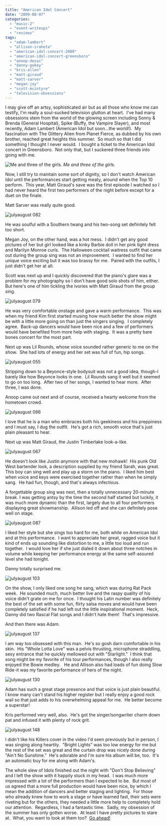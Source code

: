 ```yaml
---
title: "American Idol Concert"
date: "2009-08-07"
categories:
  - "music-2"
  - "event-writeups"
  - "reviews"
tags:
  - "adam-lambert"
  - "allison-iraheta"
  - "american-idol-concert-2009"
  - "american-idol-concert-greensboro"
  - "anoop-desai"
  - "danny-gokey"
  - "kris-allen"
  - "matt-giraud"
  - "matt-sarver"
  - "megan-joy"
  - "scott-mcintyre"
  - "television-obsessions"
---
```


I may give off an artsy, sophisticated air but as all those who know me can testify, I'm really a soul-sucked television glutton at heart.  I've had many obsessions stem from the world of the glowing screen including Sonny & Brenda (General Hospital), Spike (Buffy, the Vampire Slayer), and most recently, Adam Lambert (American Idol but soon...the world!).  My fascination with The Glittery Alien from Planet Fierce, as dubbed by his own brother, reached great heights this summer.  So much so that I did something I thought I never would.  I bought a ticket to the American Idol concert in Greensboro.  Not only that, but I suckered three friends into going with me.

![Me and three of the girls.](https://d2ypg8o05lff0b.cloudfront.net/wp-content/uploads/sites/3/2009/08/julyaugust-037.jpg) *Me and three of the girls.*

Now, I still try to maintain some sort of dignity, so I don't watch American Idol until the performances start getting meaty, around when the Top 10 perform.  This year, Matt Giraud's save was the first episode I watched so I had never heard the first two performers of the night before except for a duet on the finale.

<!--more-->

Matt Sarver was really quite good.

![julyaugust 082](https://d2ypg8o05lff0b.cloudfront.net/wp-content/uploads/sites/3/2009/08/julyaugust-082.jpg)

He was soulful with a Southern twang and his two-song set definitely felt too short.

Megan Joy, on the other hand, was a hot mess.  I didn't get any good pictures of her but girl looked like a kinky Barbie doll in her pink tight dress and Marilyn Monroe curls.  The Halloween cocktail waitress outfit that came out during the group sing was not an improvement.  I wanted to find her unique voice exciting but it was too brassy for me.  Paired with the outfits, I just didn't get her at all.

Scott was next up and I quickly discovered that the piano's glare was a problem for my photography so I don't have good solo shots of him, either. But here's one of him tickling the ivories with Matt Giraud from the group sing.

![julyaugust 079](https://d2ypg8o05lff0b.cloudfront.net/wp-content/uploads/sites/3/2009/08/julyaugust-079.jpg)

He was very comfortable onstage and gave a warm performance.  This was when my friend Kim first started musing how much better the show might be with a little more going on than just the singers singing.  I completely agree.  Back-up dancers would have been nice and a few of performers would have benefited from more help with staging.  It was a pretty bare bones concert for the most part.

Next up was Lil Rounds, whose voice sounded rather generic to me on the show.  She had lots of energy and her set was full of fun, hip songs.

![julyaugust 055](https://d2ypg8o05lff0b.cloudfront.net/wp-content/uploads/sites/3/2009/08/julyaugust-055.jpg)

Stripping down to a Beyonce-style bodysuit was not a good idea, though-I barely like how Beyonce looks in one.  Lil Rounds sang it well but it seemed to go on too long.  After two of her songs, I wanted to hear more.  After three, I was done.

Anoop came out next and of course, received a hearty welcome from the hometown crowd.

![julyaugust 066](https://d2ypg8o05lff0b.cloudfront.net/wp-content/uploads/sites/3/2009/08/julyaugust-066.jpg)

I love that he is a man who embraces both his geekiness and his preppiness and I must say, I dug the outfit.  He's got a rich, smooth voice that's just plain pleasant to hear.

Next up was Matt Giraud, the Justin Timberlake look-a-like.

![julyaugust 067](https://d2ypg8o05lff0b.cloudfront.net/wp-content/uploads/sites/3/2009/08/julyaugust-067.jpg)

He doesn't look like Justin anymore with that new mohawk!  His punk Old West bartender look, a description supplied by my friend Sarah, was great.  This boy can sing well and play up a storm on the piano.  I liked him best when voice and keys were exercised together rather than when he simply sang.  He had fun, though, and that's always infectious.

A forgettable group sing was next, then a totally unnecessary 20-minute break. I was getting antsy by the time the second half started but luckily, it was much more dynamic than the first, largely due to all four performers displaying great showmanship.  Allison led off and she can definitely pose well on stage.

![julyaugust 087](https://d2ypg8o05lff0b.cloudfront.net/wp-content/uploads/sites/3/2009/08/julyaugust-087.jpg)

I liked her style but she sings too hard for me, both while on American Idol and at this performance.  I want to appreciate her great, ragged voice but it kind of ends up sounding like distortion to me, a little too loud and run together.  I would love her if she just dialed it down about three notches in volume while keeping her performance energy at the same self-assured level she had tonight.

Danny totally surprised me.

![julyaugust 103](https://d2ypg8o05lff0b.cloudfront.net/wp-content/uploads/sites/3/2009/08/julyaugust-103.jpg)

On the show, I only liked one song he sang, which was during Rat Pack week.  He sounded much, much better live and the raspy quality of his voice didn't grate on me for once.  I thought his Latin number was definitely the best of the set with some fun, flirty salsa moves and would have been completely satisfied if he had left out the little inspirational moment.  Heck, Danny did two Rascal Flat songs and I didn't hate them!  That's impressive.

And then there was Adam.

![julyaugust 137](https://d2ypg8o05lff0b.cloudfront.net/wp-content/uploads/sites/3/2009/08/julyaugust-137.jpg)

I am way too obsessed with this man.  He's so gosh darn comfortable in his skin.  His "Whole Lotta Love" was a pelvis thrusting, microphone straddling, sexy entrance that he quickly mellowed out with "Starlight."  I think that song might be my favorite of his tour performances, though I also really enjoyed the Bowie medley.   He and Allison also had loads of fun doing Slow Ride-it was my favorite performance of hers of the night.

![julyaugust 130](https://d2ypg8o05lff0b.cloudfront.net/wp-content/uploads/sites/3/2009/08/julyaugust-130.jpg)

Adam has such a great stage presence and that voice is just plain beautiful.  I know many can't stand his higher register but I really enjoy a good rock wail so that just adds to his overwhelming appeal for me.  He better become a superstar!

Kris performed very well, also.  He's got the singer/songwriter charm down pat and infused it with plenty of rock grit.

![julyaugust 148](https://d2ypg8o05lff0b.cloudfront.net/wp-content/uploads/sites/3/2009/08/julyaugust-148.jpg)

I didn't like his Killers cover in the video I'd seen previously but in person, I was singing along heartily.  "Bright Lights" was too low energy for me but the rest of the set was great and the curtain drop was nicely done during "Ain't No Sunshine."  He's adorable and I'm sure his album will be, too.  It's an automatic buy for me along with Adam's.

The whole slew of Idols finished out the night with "Don't Stop Believing" and I left the show with it happily stuck in my head.  I was much more impressed with a lot of the performers than I expected to be.  But most of us agreed that a more full production would have been nice, by which I mean the addition of dancers and better staging and lighting.  For those who already knew how to work a stage or have learned fast, their sets were riveting but for the others, they needed a little more help to completely hold our attention.  Regardless, I had a fantastic time.  Sadly, my obsession of the summer has only gotten worse.  At least I have pretty pictures to stare at.  What, you want to look at them too?  [Go ahead!](https://www.facebook.com/media/set/?set=a.106708104606.97410.567409606&type=1&l=ff6046f5fc)
